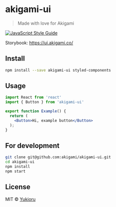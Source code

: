# akigami-ui

> Made with love for Akigami

[![JavaScript Style Guide](https://img.shields.io/badge/code_style-standard-brightgreen.svg)](https://standardjs.com)

Storybook: https://ui.akigami.co/

## Install

```bash
npm install --save akigami-ui styled-components
```

## Usage

```jsx
import React from 'react'
import { Button } from 'akigami-ui'

export function Example() {
  return (
    <Button>Hi, example button</Button>
  );
}
```

## For development

```bash
git clone git@github.com:akigami/akigami-ui.git
cd akigami-ui
npm install
npm start
```

## License

MIT © [Yukioru](https://github.com/Yukioru)
